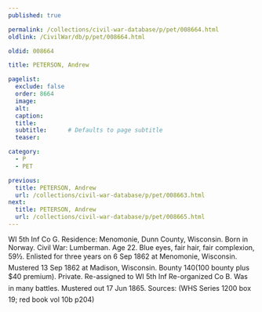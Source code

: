 ```yaml
---
published: true

permalink: /collections/civil-war-database/p/pet/008664.html
oldlink: /CivilWar/db/p/pet/008664.html

oldid: 008664

title: PETERSON, Andrew

pagelist:
  exclude: false
  order: 8664
  image: 
  alt:
  caption:
  title:
  subtitle:      # Defaults to page subtitle
  teaser:

category: 
  - P 
  - PET

previous:
  title: PETERSON, Andrew
  url: /collections/civil-war-database/p/pet/008663.html  
next:
  title: PETERSON, Andrew
  url: /collections/civil-war-database/p/pet/008665.html   
---
```

WI 5th Inf Co G. Residence: Menomonie, Dunn County, Wisconsin. Born in Norway. Civil War: Lumberman. Age 22. Blue eyes, fair hair, fair complexion, 5&#146;9&frac12;&#148;. Enlisted for three years on 6 Sep 1862 at Menomonie, Wisconsin. Mustered 13 Sep 1862 at Madison, Wisconsin. Bounty $140 ($100 bounty plus $40 premium). Private. Re-assigned to WI 5th Inf Re-organized Co B. &#147;Was in many battles.&#148; Mustered out 17 Jun 1865. Sources: (WHS Series 1200 box 19; red book vol 10b p204)